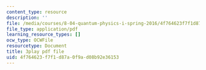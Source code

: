 ```yaml
---
content_type: resource
description: ''
file: /media/courses/8-04-quantum-physics-i-spring-2016/4f764623f7f1d87a0f9ad08b92e36153_G3HSP3qMgKI.pdf
file_type: application/pdf
learning_resource_types: []
ocw_type: OCWFile
resourcetype: Document
title: 3play pdf file
uid: 4f764623-f7f1-d87a-0f9a-d08b92e36153
---
```

